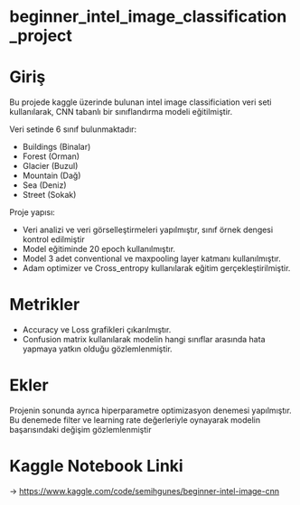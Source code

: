 # beginner_intel_image_classification_project

# Giriş

Bu projede kaggle üzerinde bulunan intel image classificiation veri seti kullanılarak, CNN tabanlı bir sınıflandırma modeli eğitilmiştir.

Veri setinde 6 sınıf bulunmaktadır:
- Buildings (Binalar)  
- Forest (Orman)  
- Glacier (Buzul)  
- Mountain (Dağ)  
- Sea (Deniz)  
- Street (Sokak)

Proje yapısı:
- Veri analizi ve veri görselleştirmeleri yapılmıştır, sınıf örnek dengesi kontrol edilmiştir
- Model eğitiminde 20 epoch kullanılmıştır.
- Model 3 adet conventional ve maxpooling layer katmanı kullanılmıştır.
- Adam optimizer ve Cross_entropy kullanılarak eğitim gerçekleştirilmiştir.

# Metrikler

- Accuracy ve Loss grafikleri çıkarılmıştır.
- Confusion matrix kullanılarak modelin hangi sınıflar arasında hata yapmaya yatkın olduğu gözlemlenmiştir.

# Ekler

Projenin sonunda ayrıca hiperparametre optimizasyon denemesi yapılmıştır. Bu denemede filter ve learning rate değerleriyle oynayarak modelin başarısındaki değişim gözlemlenmiştir

# Kaggle Notebook Linki

-> https://www.kaggle.com/code/semihgunes/beginner-intel-image-cnn
